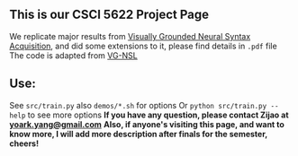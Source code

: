 ## This is our CSCI 5622 Project Page

We replicate major results from [Visually Grounded Neural Syntax Acquisition](https://ttic.uchicago.edu/~freda/paper/shi2019visually.pdf), and did some extensions to it, please find details in `.pdf` file The code is adapted from [VG-NSL](https://github.com/ExplorerFreda/VGNSL)

## Use:
See `src/train.py` also `demos/*.sh` for options Or
`python src/train.py --help` to see more options
**If you have any question, please contact Zijao at yoark.yang@gmail.com**
**Also, if anyone's visiting this page, and want to know more, I will add more description after finals for the semester, cheers!**

